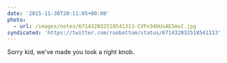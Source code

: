 ```yaml
---
date: '2015-11-30T20:11:05+00:00'
photo:
  - url: /images/notes/671432032518541313-CVFn34bUsAE5msC.jpg
syndicated: 'https://twitter.com/roobottom/status/671432032518541313'
---
```

Sorry kid, we’ve made you look a right knob. 
